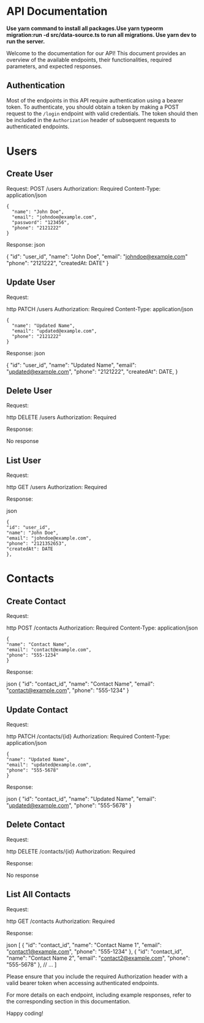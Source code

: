 # API Documentation

**Use yarn command to install all packages.Use yarn typeorm migration:run -d src/data-source.ts to run all migrations. Use yarn dev to run the server.**

Welcome to the documentation for our API! This document provides an overview of the available endpoints, their functionalities, required parameters, and expected responses.

## Authentication

Most of the endpoints in this API require authentication using a bearer token. To authenticate, you should obtain a token by making a POST request to the `/login` endpoint with valid credentials. The token should then be included in the `Authorization` header of subsequent requests to authenticated endpoints.

# Users

## Create User

Request:
POST /users
Authorization: Required
Content-Type: application/json

```
{
  "name": "John Doe",
  "email": "johndoe@example.com",
  "password": "123456",
  "phone": "2121222"
}
```

Response:
json

{
"id": "user_id",
"name": "John Doe",
"email": "johndoe@example.com"
"phone": "2121222",
"createdAt: DATE"
}

## Update User

Request:

http
PATCH /users
Authorization: Required
Content-Type: application/json

```
{
  "name": "Updated Name",
  "email": "updated@example.com",
  "phone": "2121222"
}
```

Response:
json

{
"id": "user_id",
"name": "Updated Name",
"email": "updated@example.com",
"phone": "2121222",
"createdAt": DATE,
}

## Delete User

Request:

http
DELETE /users
Authorization: Required

Response:

No response

## List User

Request:

http
GET /users
Authorization: Required

Response:

json

```
{
"id": "user_id",
"name": "John Doe",
"email": "johndoe@example.com",
"phone": "2121352653",
"createdAt": DATE
},
```

# Contacts

## Create Contact

Request:

http
POST /contacts
Authorization: Required
Content-Type: application/json

```
{
"name": "Contact Name",
"email": "contact@example.com",
"phone": "555-1234"
}
```

Response:

json
{
"id": "contact_id",
"name": "Contact Name",
"email": "contact@example.com",
"phone": "555-1234"
}

## Update Contact

Request:

http
PATCH /contacts/{id}
Authorization: Required
Content-Type: application/json

```
{
"name": "Updated Name",
"email": "updated@example.com",
"phone": "555-5678"
}
```

Response:

json
{
"id": "contact_id",
"name": "Updated Name",
"email": "updated@example.com",
"phone": "555-5678"
}

## Delete Contact

Request:

http
DELETE /contacts/{id}
Authorization: Required

Response:

No response

## List All Contacts

Request:

http
GET /contacts
Authorization: Required

Response:

json
[
{
"id": "contact_id",
"name": "Contact Name 1",
"email": "contact1@example.com",
"phone": "555-1234"
},
{
"id": "contact_id",
"name": "Contact Name 2",
"email": "contact2@example.com",
"phone": "555-5678"
},
// ...
]

Please ensure that you include the required Authorization header with a valid bearer token when accessing authenticated endpoints.

For more details on each endpoint, including example responses, refer to the corresponding section in this documentation.

Happy coding!

```

```
